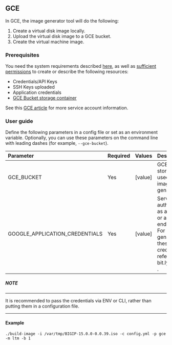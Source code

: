 ## GCE

In GCE, the image generator tool will do the following:

1. Create a virtual disk image locally.
2. Upload the virtual disk image to a GCE bucket.
3. Create the virtual machine image.


### Prerequisites

You need the system requirements described [here][3], as well as [sufficient permissions][9] to create or describe the following resources:

* Credentials/API Keys
* SSH Keys uploaded
* Application credentials
* [GCE Bucket storage container][1]

See this [GCE article][9] for more service account information.


###  User guide

Define the following parameters in a config file or set as an environment variable.  Optionally, you can use these parameters on the command line with leading dashes (for example, `--gce-bucket`).

|Parameter|Required|Values|Description|
|:--------|:-------|:-----|:----------|
|GCE_BUCKET|Yes|[value]|GCE disk storage bucket used during image generation.|
|GOOGLE_APPLICATION_CREDENTIALS|Yes|[value]|Service account auth credentials as a JSON string or a file path ending in .json.  For help with generating these credentials, refer to bit.ly/2MYQpHN. .|

##### NOTE
----------

It is recommended to pass the credentials via ENV or CLI, rather than putting them in a configuration file.

---------------

#### Example

```
./build-image -i /var/tmp/BIGIP-15.0.0-0.0.39.iso -c config.yml -p gce -m ltm -b 1

```

[1]: https://cloud.google.com/storage/docs/creating-buckets
[9]: https://cloud.google.com/iam/docs/creating-managing-service-accounts
[3]: https://gitlab.f5net.com/vteam-cloud/ve-image-generator/blob/dev/README.md#image-generator-prerequisites

